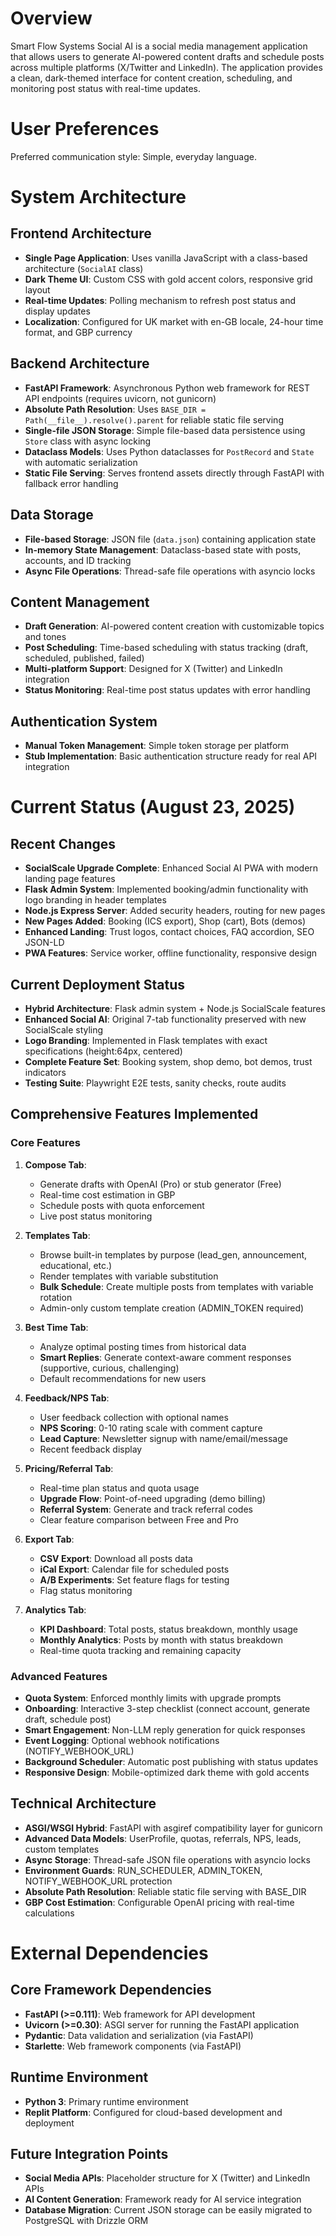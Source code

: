 # Overview

Smart Flow Systems Social AI is a social media management application that allows users to generate AI-powered content drafts and schedule posts across multiple platforms (X/Twitter and LinkedIn). The application provides a clean, dark-themed interface for content creation, scheduling, and monitoring post status with real-time updates.

# User Preferences

Preferred communication style: Simple, everyday language.

# System Architecture

## Frontend Architecture
- **Single Page Application**: Uses vanilla JavaScript with a class-based architecture (`SocialAI` class)
- **Dark Theme UI**: Custom CSS with gold accent colors, responsive grid layout
- **Real-time Updates**: Polling mechanism to refresh post status and display updates
- **Localization**: Configured for UK market with en-GB locale, 24-hour time format, and GBP currency

## Backend Architecture
- **FastAPI Framework**: Asynchronous Python web framework for REST API endpoints (requires uvicorn, not gunicorn)
- **Absolute Path Resolution**: Uses `BASE_DIR = Path(__file__).resolve().parent` for reliable static file serving
- **Single-file JSON Storage**: Simple file-based data persistence using `Store` class with async locking
- **Dataclass Models**: Uses Python dataclasses for `PostRecord` and `State` with automatic serialization
- **Static File Serving**: Serves frontend assets directly through FastAPI with fallback error handling

## Data Storage
- **File-based Storage**: JSON file (`data.json`) containing application state
- **In-memory State Management**: Dataclass-based state with posts, accounts, and ID tracking
- **Async File Operations**: Thread-safe file operations with asyncio locks

## Content Management
- **Draft Generation**: AI-powered content creation with customizable topics and tones
- **Post Scheduling**: Time-based scheduling with status tracking (draft, scheduled, published, failed)
- **Multi-platform Support**: Designed for X (Twitter) and LinkedIn integration
- **Status Monitoring**: Real-time post status updates with error handling

## Authentication System
- **Manual Token Management**: Simple token storage per platform
- **Stub Implementation**: Basic authentication structure ready for real API integration

# Current Status (August 23, 2025)

## Recent Changes
- **SocialScale Upgrade Complete**: Enhanced Social AI PWA with modern landing page features
- **Flask Admin System**: Implemented booking/admin functionality with logo branding in header templates
- **Node.js Express Server**: Added security headers, routing for new pages
- **New Pages Added**: Booking (ICS export), Shop (cart), Bots (demos)
- **Enhanced Landing**: Trust logos, contact choices, FAQ accordion, SEO JSON-LD
- **PWA Features**: Service worker, offline functionality, responsive design

## Current Deployment Status
- **Hybrid Architecture**: Flask admin system + Node.js SocialScale features
- **Enhanced Social AI**: Original 7-tab functionality preserved with new SocialScale styling
- **Logo Branding**: Implemented in Flask templates with exact specifications (height:64px, centered)
- **Complete Feature Set**: Booking system, shop demo, bot demos, trust indicators
- **Testing Suite**: Playwright E2E tests, sanity checks, route audits

## Comprehensive Features Implemented

### Core Features
1. **Compose Tab**: 
   - Generate drafts with OpenAI (Pro) or stub generator (Free)
   - Real-time cost estimation in GBP
   - Schedule posts with quota enforcement
   - Live post status monitoring

2. **Templates Tab**: 
   - Browse built-in templates by purpose (lead_gen, announcement, educational, etc.)
   - Render templates with variable substitution
   - **Bulk Schedule**: Create multiple posts from templates with variable rotation
   - Admin-only custom template creation (ADMIN_TOKEN required)

3. **Best Time Tab**: 
   - Analyze optimal posting times from historical data
   - **Smart Replies**: Generate context-aware comment responses (supportive, curious, challenging)
   - Default recommendations for new users

4. **Feedback/NPS Tab**: 
   - User feedback collection with optional names
   - **NPS Scoring**: 0-10 rating scale with comment capture
   - **Lead Capture**: Newsletter signup with name/email/message
   - Recent feedback display

5. **Pricing/Referral Tab**: 
   - Real-time plan status and quota usage
   - **Upgrade Flow**: Point-of-need upgrading (demo billing)
   - **Referral System**: Generate and track referral codes
   - Clear feature comparison between Free and Pro

6. **Export Tab**: 
   - **CSV Export**: Download all posts data
   - **iCal Export**: Calendar file for scheduled posts
   - **A/B Experiments**: Set feature flags for testing
   - Flag status monitoring

7. **Analytics Tab**: 
   - **KPI Dashboard**: Total posts, status breakdown, monthly usage
   - **Monthly Analytics**: Posts by month with status breakdown
   - Real-time quota tracking and remaining capacity

### Advanced Features
- **Quota System**: Enforced monthly limits with upgrade prompts
- **Onboarding**: Interactive 3-step checklist (connect account, generate draft, schedule post)
- **Smart Engagement**: Non-LLM reply generation for quick responses
- **Event Logging**: Optional webhook notifications (NOTIFY_WEBHOOK_URL)
- **Background Scheduler**: Automatic post publishing with status updates
- **Responsive Design**: Mobile-optimized dark theme with gold accents

## Technical Architecture
- **ASGI/WSGI Hybrid**: FastAPI with asgiref compatibility layer for gunicorn
- **Advanced Data Models**: UserProfile, quotas, referrals, NPS, leads, custom templates
- **Async Storage**: Thread-safe JSON file operations with asyncio locks
- **Environment Guards**: RUN_SCHEDULER, ADMIN_TOKEN, NOTIFY_WEBHOOK_URL protection
- **Absolute Path Resolution**: Reliable static file serving with BASE_DIR
- **GBP Cost Estimation**: Configurable OpenAI pricing with real-time calculations

# External Dependencies

## Core Framework Dependencies
- **FastAPI (>=0.111)**: Web framework for API development
- **Uvicorn (>=0.30)**: ASGI server for running the FastAPI application
- **Pydantic**: Data validation and serialization (via FastAPI)
- **Starlette**: Web framework components (via FastAPI)

## Runtime Environment
- **Python 3**: Primary runtime environment
- **Replit Platform**: Configured for cloud-based development and deployment

## Future Integration Points
- **Social Media APIs**: Placeholder structure for X (Twitter) and LinkedIn APIs
- **AI Content Generation**: Framework ready for AI service integration
- **Database Migration**: Current JSON storage can be easily migrated to PostgreSQL with Drizzle ORM